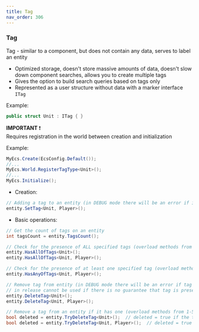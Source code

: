 ```yaml
---
title: Tag
nav_order: 306
---
```


### Tag
Tag - similar to a component, but does not contain any data, serves to label an entity
- Optimized storage, doesn't store massive amounts of data, doesn't slow down component searches, allows you to create multiple tags
- Gives the option to build search queries based on tags only
- Represented as a user structure without data with a marker interface `ITag`

Example:
```c#
public struct Unit : ITag { }
```

**IMPORTANT** ❗️  
Requires registration in the world between creation and initialization

Example:
```c#
MyEcs.Create(EcsConfig.Default());
//...
MyEcs.World.RegisterTagType<Unit>();
//...
MyEcs.Initialize();
```

- Creation:
```c#
// Adding a tag to an entity (in DEBUG mode there will be an error if it already exists on the entity) (overload methods from 1-5 tags)
entity.SetTag<Unit, Player>();
```
- Basic operations:
```c#
// Get the count of tags on an entity
int tagsCount = entity.TagsCount();

// Check for the presence of ALL specified tags (overload methods from 1-3 tags)
entity.HasAllOfTags<Unit>();
entity.HasAllOfTags<Unit, Player>();

// Check for the presence of at least one specified tag (overload methods from 2-3 tags)
entity.HasAnyOfTags<Unit, Player>();

// Remove tag from entity (in DEBUG mode there will be an error if tag is not present, 
// in release cannot be used if there is no guarantee that tag is present) (overload methods from 1-5 tags)
entity.DeleteTag<Unit>();
entity.DeleteTag<Unit, Player>();

// Remove a tag from an entity if it has one (overload methods from 1-5 tags)
bool deleted = entity.TryDeleteTag<Unit>();  // deleted = true if the tag has been deleted, false if the tag was not there originally
bool deleted = entity.TryDeleteTag<Unit, Player>();  // deleted = true if ALL tags have been deleted, false if at least 1 tag was not originally there.
```